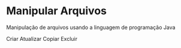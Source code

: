 # Manipular Arquivos
Manipulação de arquivos usando a linguagem de programação Java

Criar
Atualizar
Copiar
Excluir
